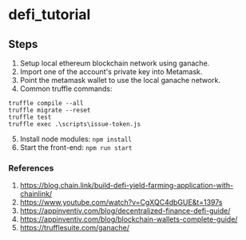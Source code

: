 # defi_tutorial

## Steps
1. Setup local ethereum blockchain network using ganache.
1. Import one of the account's private key into Metamask.
1. Point the metamask wallet to use the local ganache network.
1. Common truffle commands:
```
truffle compile --all
truffle migrate --reset
truffle test
truffle exec .\scripts\issue-token.js
```
5. Install node modules:
`npm install`
6. Start the front-end:
`npm run start`

### References
1. https://blog.chain.link/build-defi-yield-farming-application-with-chainlink/
2. https://www.youtube.com/watch?v=CgXQC4dbGUE&t=1397s
3. https://appinventiv.com/blog/decentralized-finance-defi-guide/
4. https://appinventiv.com/blog/blockchain-wallets-complete-guide/
5. https://trufflesuite.com/ganache/


